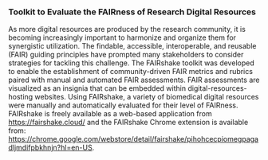 ### Toolkit to Evaluate the FAIRness of Research Digital Resources

As more digital resources are produced by the research community, it is becoming increasingly important to harmonize and organize them for synergistic utilization. The findable, accessible, interoperable, and reusable (FAIR) guiding principles have prompted many stakeholders to consider strategies for tackling this challenge. The FAIRshake toolkit was developed to enable the establishment of community-driven FAIR metrics and rubrics paired with manual and automated FAIR assessments. FAIR assessments are visualized as an insignia that can be embedded within digital-resources-hosting websites. Using FAIRshake, a variety of biomedical digital resources were manually and automatically evaluated for their level of FAIRness. FAIRshake is freely available as a web-based application from https://fairshake.cloud/ and the FAIRshake Chrome extension is available from: https://chrome.google.com/webstore/detail/fairshake/pihohcecpiomegpagadljmdifpbkhnjn?hl=en-US.
